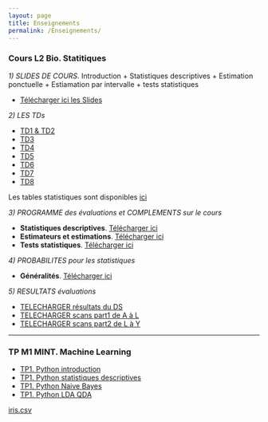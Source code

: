 ```yaml
---
layout: page
title: Enseignements
permalink: /Enseignements/
---
```



### Cours L2 Bio. Statitiques

*1) SLIDES DE COURS*.  Introduction + Statistiques descriptives + Estimation ponctuelle + Estiamation par intervalle + tests statistiques

- [Télécharger ici les Slides](./Publications/MSV31_cours.pdf)


*2) LES TDs*

- [TD1 & TD2](./Publications/MSV31_TD1.pdf)
- [TD3](./Publications/MSV31_TD3.pdf)
- [TD4](./Publications/MSV31_TD4.pdf)
- [TD5](./Publications/MSV31_TD5.pdf)
- [TD6](./Publications/MSV31_TD6.pdf)
- [TD7](./Publications/MSV31_TD7.pdf)
- [TD8](./Publications/MSV31_TD8.pdf)

Les tables statistiques sont disponibles [ici](./Publications/tables_statistiques.pdf)

*3)  PROGRAMME des évaluations et COMPLEMENTS sur le cours*

- **Statistiques descriptives**. [Télécharger ici](./Publications/Stat_descriptives.pdf) 
- **Estimateurs et estimations**. [Télécharger ici](./Publications/Estimation.pdf)
- **Tests statistiques**. [Télécharger ici](./Publications/Tests.pdf)

*4) PROBABILITES pour les statistiques*

- **Généralités**. [Télécharger ici](./Publications/Rappels_probabilites.pdf) 


*5) RESULTATS évaluations*

- [TELECHARGER résultats du DS](./Publications/resultats.ods)
- [TELECHARGER scans part1 de A à L](./Publications/Ab_to_Lo.rar)
- [TELECHARGER scans part2 de L à Y](./Publications/Lu_to_Y.rar)


---

### TP M1 MINT. Machine Learning

- [TP1. Python introduction](./Publications/TP1_introduction_student2019.ipynb)
- [TP1. Python statistiques descriptives](./Publications/TP1_stat_descriptives_student2019.ipynb)
- [TP1. Python Naive Bayes](./Publications/TP1_naiveBayes.ipynb)
- [TP1. Python LDA QDA](./Publications/TP1_LDAQDA.ipynb)

[iris.csv](./Publications/iris.csv)



